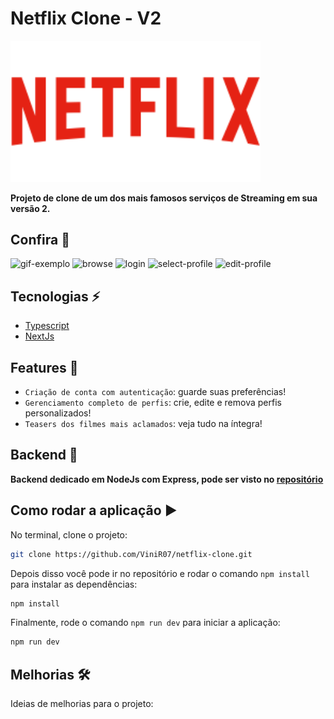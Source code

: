 # Netflix Clone - V2

<img src="https://github.com/ViniR07/netflix-clone/blob/master/public/netflix-logo.svg" width="400px" />

**Projeto de clone de um dos mais famosos serviços de Streaming em sua versão 2.**

## Confira 🔦

![gif-exemplo](https://user-images.githubusercontent.com/92659173/166121891-46220c7c-54bb-4d8c-a7e7-9f5332335610.gif)
![browse](https://user-images.githubusercontent.com/92659173/166117634-f50e8d09-e33e-49fd-aff1-f67314b1c685.png)
![login](https://user-images.githubusercontent.com/92659173/166117726-574ff103-2fc7-40bc-8ec5-16aaba976056.png)
![select-profile](https://user-images.githubusercontent.com/92659173/166117695-49837b3b-c6de-43b5-9680-69a8e4da4c71.png)
![edit-profile](https://user-images.githubusercontent.com/92659173/166117748-3c005c50-2230-4098-88f9-83b8eeb32d38.png)

## Tecnologias ⚡

- [Typescript](https://www.typescriptlang.org)
- [NextJs](https://nextjs.org)

## Features :hammer:

- `Criação de conta com autenticação`: guarde suas preferências!
- `Gerenciamento completo de perfis`: crie, edite e remova perfis personalizados!
- `Teasers dos filmes mais aclamados`: veja tudo na íntegra!

## Backend 💾

**Backend dedicado em NodeJs com Express, pode ser visto no [repositório](https://github.com/ViniR07/netflix-backend)**

## Como rodar a aplicação :arrow_forward:

No terminal, clone o projeto:

```bash
git clone https://github.com/ViniR07/netflix-clone.git
```

Depois disso você pode ir no repositório e rodar o comando `npm install` para instalar as dependências:

```bash
npm install
```

Finalmente, rode o comando `npm run dev` para iniciar a aplicação:

```bash
npm run dev
```

## Melhorias 🛠

Ideias de melhorias para o projeto:
